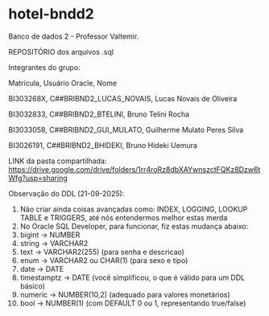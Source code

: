 # hotel-bndd2
Banco de dados 2 - Professor Valtemir.

REPOSITÓRIO dos arquivos .sql

Integrantes do grupo:

Matrícula,  Usuário Oracle,  Nome

BI303268X,  C##BRIBND2_LUCAS_NOVAIS,  Lucas Novais de Oliveira

BI3032833,  C##BRIBND2_BTELINI,  Bruno Telini Rocha

BI3033058,  C##BRIBND2_GUI_MULATO,  Guilherme Mulato Peres Silva

BI3026191,  C##BRIBND2_BHIDEKI,  Bruno Hideki Uemura

LINK da pasta compartilhada: https://drive.google.com/drive/folders/1rr4roRz8dbXAYwnszctFQKz8Dzw6tWfg?usp=sharing

Observação do DDL (21-09-2025):
1. Não criar ainda coisas avançadas como: INDEX, LOGGING, LOOKUP TABLE e TRIGGERS, até nós entendermos melhor estas merda
2. No Oracle SQL Developer, para funcionar, fiz estas mudança abaixo:
3. bigint → NUMBER
4. string → VARCHAR2
5. text → VARCHAR2(255) (para senha e descricao)
6. enum → VARCHAR2 ou CHAR(1) (para sexo e tipo)
7. date → DATE
8. timestamptz → DATE (você simplificou, o que é válido para um DDL básico)
9. numeric → NUMBER(10,2) (adequado para valores monetários)
10. bool → NUMBER(1) (com DEFAULT 0 ou 1, representando true/false)

